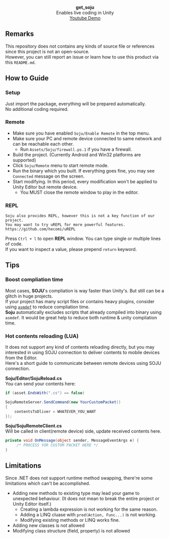 <p align="center">
<b>get_soju</b><br>
Enables live coding in Unity<br>
    <a href="https://youtu.be/gFizNBs0okk">Youtube Demo</a>
</p>

Remarks
----
This repository does not contains any kinds of source file or references since this project is not an open-source.<br>
However, you can still report an issue or learn how to use this product via this `README.md`.

How to Guide
----
### Setup
Just import the package, everything will be prepared automatically.<br>
No additional coding required.

### Remote
* Make sure you have enabled `Soju/Enable Remote` in the top menu.
* Make sure your PC and remote device connected to same network and can be reachable each other.
  * Run `Assets/Soju/firewall.ps.1` if you have a firewall.
* Build the project. (Currently Android and Win32 platforms are supported)
* Click `Soju/Remote` menu to start remote mode.
* Run the binary which you built. If everything goes fine, you may see `Connected` message on the screen.
* Start modifying. In this period, every modification won't be applied to Unity Editor but remote device.
  * You MUST close the remote window to play in the editor.

### REPL
```
Soju also provides REPL, however this is not a key function of our project.
You may want to try uREPL for more powerful features.
https://github.com/hecomi/uREPL
```
Press `Ctrl + l` to open __REPL__ window. You can type single or multiple lines of code. <br>
If you want to inspect a value, please prepend `return` keyword.

Tips
----
### Boost compliation time
Most cases, __SOJU__'s compliation is way faster than Unity's. But still can be a glitch in huge projects.<br>
If your project has many script files or contains heavy plugins, consider using [`asmdef`](https://docs.unity3d.com/Manual/ScriptCompilationAssemblyDefinitionFiles.html) to reduce compliation time.<br>
__Soju__ automatically excludes scripts that already compiled into binary using `asmdef`. It would be great help to reduce both runtime & unity compliation time.


### Hot contents reloading (LUA)
It does not support any kind of contents reloading directly, but you may interested in using SOJU connection to deliver contents to mobile devices from the Editor.<br>
Here's a short guide to communicate between remote devices using SOJU connection.

__Soju/Editor/SojuReload.cs__<br>
You can send your contents here:
```cs
if (asset.EndsWith(".cs") == false)
```
```cs
SojuRemoteServer.SendCommand(new YourCustomPacket()
{
	contentsToDliver = WHATEVER_YOU_WANT
});
```

__Soju/SojuRemoteClient.cs__<br>
Will be called in client(remote device) side, update received contents here.
```cs
private void OnMessage(object sender, MessageEventArgs e) {
     /* PROCESS YOR CUSTOM PACKET HERE */
}
```

Limitations
----
Since .NET does not support runtime method swapping, there're some limitations which can't be accomplished.

* Adding new methods to existing type may lead your game to unexpected behaviour. (It does not mean to break the entire project or Unity Editor itself.)
    * Creating a lambda expression is not working for the same reason.
    * Adding a LINQ cluase with `pred(Action, Func...)` is not working.
    * Modifying existing methods or LINQ works fine.
* Adding new classes is not allowed
* Modifying class structure (field, property) is not allowed
